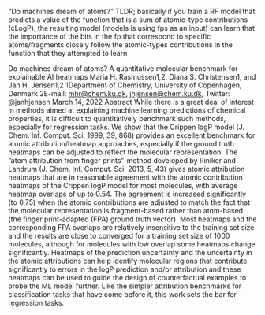 “Do machines dream of atoms?”  TLDR; basically if you train a RF model that predicts a value of the function that is a sum of atomic-type contributions (cLogP), the resulting model (models is using fps as an input) can learn that the importance of the bits in the fp that correspond to specific atoms/fragments closely follow the atomic-types contributions in the function that they attempted to learn 

Do machines dream of atoms? A quantitative molecular benchmark for explainable AI heatmaps
Maria H. Rasmussen1,2, Diana S. Christensen1, and Jan H. Jensen1,2 1Department of Chemistry, University of Copenhagen, Denmark
2E-mail: mhr@chem.ku.dk, jhjensen@chem.ku.dk, Twitter: @janhjensen March 14, 2022
Abstract
While there is a great deal of interest in methods aimed at explaining machine learning predictions of chemical properties, it is difficult to quantitatively benchmark such methods, especially for regression tasks. We show that the Crippen logP model (J. Chem. Inf. Comput. Sci. 1999, 39, 868) provides an excellent benchmark for atomic attribution/heatmap approaches, especially if the ground truth heatmaps can be adjusted to reflect the molecular representation. The ”atom attribution from finger prints”-method developed by Riniker and Landrum (J. Chem. Inf. Comput. Sci. 2013, 5, 43) gives atomic attribution heatmaps that are in reasonable agreement with the atomic contribution heatmaps of the Crippen logP model for most molecules, with average heatmap overlaps of up to 0.54. The agreement is increased significantly (to 0.75) when the atomic contributions are adjusted to match the fact that the molecular representation is fragment-based rather than atom-based (the finger print-adapted (FPA) ground truth vector). Most heatmaps and the corresponding FPA overlaps are relatively insensitive to the training set size and the results are close to converged for a training set size of 1000 molecules, although for molecules with low overlap some heatmaps change significantly. Heatmaps of the prediction uncertainty and the uncertainty in the atomic attributions can help identify molecular regions that contribute significantly to errors in the logP prediction and/or attribution and these heatmaps can be used to guide the design of counterfactual examples to probe the ML model further. Like the simpler attribution benchmarks for classification tasks that have come before it, this work sets the bar for regression tasks.
